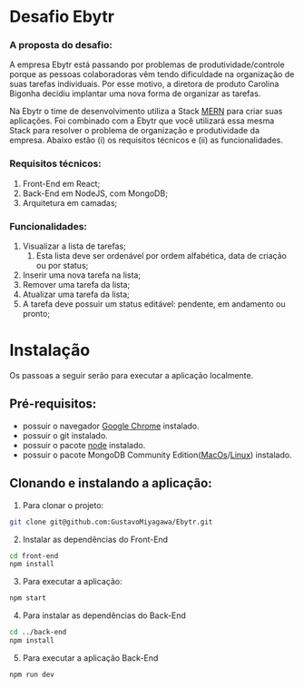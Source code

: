 # Desafio Ebytr

### A proposta do desafio:

A empresa Ebytr está passando por problemas de produtividade/controle porque as pessoas colaboradoras vêm tendo dificuldade na organização de suas tarefas individuais. Por esse motivo, a diretora de produto Carolina Bigonha decidiu implantar uma nova forma de organizar as tarefas.

Na Ebytr o time de desenvolvimento utiliza a Stack [MERN](https://www.mongodb.com/mern-stack) para criar suas aplicações. Foi combinado com a Ebytr que você utilizará essa mesma Stack para resolver o problema de organização e produtividade da empresa.
Abaixo estão (i) os requisitos técnicos e (ii) as funcionalidades.

### Requisitos técnicos:
1. Front-End em React;
2. Back-End em NodeJS, com MongoDB;
3. Arquitetura em camadas;

### Funcionalidades:
1. Visualizar a lista de tarefas;
    1. Esta lista deve ser ordenável por ordem alfabética, data de criação ou por status;
2. Inserir uma nova tarefa na lista;
3. Remover uma tarefa da lista;
4. Atualizar uma tarefa da lista;
5. A tarefa deve possuir um status editável: pendente, em andamento ou pronto;

# Instalação
Os passoas a seguir serão para executar a aplicação localmente.

## Pré-requisitos:
- possuir o navegador [Google Chrome](https://www.google.pt/intl/pt-PT/chrome/?brand=ISCS&gclid=Cj0KCQjwrJOMBhCZARIsAGEd4VGeicYR42WOZ4QYeXa4A1rAGLHXwktc-Bz_z9EdotYVheTfNY6axdwaAueTEALw_wcB&gclsrc=aw.ds) instalado.
- possuir o git instalado.
- possuir o pacote [node](https://nodejs.org/en/) instalado.
- possuir o pacote MongoDB Community Edition([MacOs](https://docs.mongodb.com/manual/tutorial/install-mongodb-on-os-x/)/[Linux](https://docs.mongodb.com/manual/administration/install-on-linux/)) instalado.

## Clonando e instalando a aplicação:
1. Para clonar o projeto:
```sh
git clone git@github.com:GustavoMiyagawa/Ebytr.git
```
2. Instalar as dependências do Front-End
```sh
cd front-end
npm install
```
3. Para executar a aplicação:
```sh
npm start
```
4. Para instalar as dependências do Back-End
```sh
cd ../back-end
npm install
```
5. Para executar a aplicação Back-End
```sh
npm run dev
```